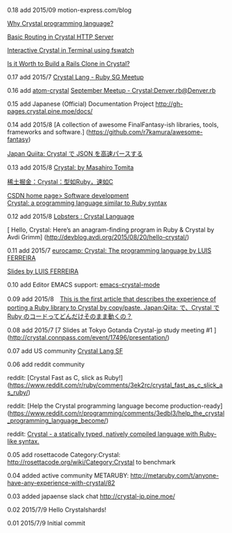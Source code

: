 0.18 add 2015/09 motion-express.com/blog

 [Why Crystal programming language?](http://motion-express.com/blog/why-use-crystal-lang)

 [Basic Routing in Crystal HTTP Server](http://motion-express.com/blog/basic-routing-in-crystal-http-server)

 [Interactive Crystal in Terminal using fswatch](http://motion-express.com/blog/interactive-crystal-in-terminal-using-fswatch)

 [Is it Worth to Build a Rails Clone in Crystal?](http://motion-express.com/blog/rails-clone-in-crystal-or-not)


0.17 add 2015/7 [Crystal Lang - Ruby SG Meetup](https://www.youtube.com/watch?v=YE3GkCB3t_0)

0.16 add [atom-crystal](https://github.com/atom-crystal)
[September Meetup - Crystal:Denver.rb](http://www.meetup.com/denver-rb)[@Denver.rb](https://twitter.com/denver_rb)

0.15 add Japanese (Official) Documentation Project http://gh-pages.crystal.pine.moe/docs/


0.14 add 2015/8 [A collection of awesome FinalFantasy-ish libraries, tools, frameworks and software.]
(https://github.com/r7kamura/awesome-fantasy)

[Japan Quiita: Crystal で JSON を高速パースする](http://qiita.com/pine613/items/b2a6c3214b9533e54070)

0.13 add 2015/8 
[Crystal: by Masahiro Tomita](http://sssslide.com/www.slideshare.net/tmtm/crystal-51973486)

[稀土掘金：Crystal：型如Ruby，速如C](http://gold.xitu.io/entry/55d2fb5e60b22b8ded2195c8)

[CSDN home page> Software development	
Crystal: a programming language similar to Ruby syntax](http://prog3.com/article/2015-08-14/2825458-Crystal)

0.12 add 2015/8
[Lobsters : Crystal Language](https://lobste.rs/s/4867h0/crystal_language/comments/bxnocj)

[ Hello, Crystal: Here’s an anagram-finding program in Ruby & Crystal  by Avdi Grimm]
(http://devblog.avdi.org/2015/08/20/hello-crystal/)


0.11 add 2015/7 [eurocamp: Crystal: The programming language by LUIS FERREIRA](http://2015.eurucamp.org/speakers/#luis-ferreira)

[Slides by LUIS FERREIRA](https://www.youtube.com/watch?v=aEDnRjor21Y)


0.10 add Editor EMACS support: [emacs-crystal-mode](https://github.com/jpellerin/emacs-crystal-mode)


0.09 add 2015/8　[This is the first article that describes the experience of porting a Ruby library to Crystal by copy/paste.   Japan:Qiita:  で、Crystal で Ruby のコードってどんだけそのまま動くの？](http://qiita.com/5t111111/items/2d7133ef8dfac2e53f25)

0.08 add 2015/7 [7 Slides at Tokyo Gotanda Crystal-jp study meeting #1 ]
(http://crystal.connpass.com/event/17496/presentation/)

0.07 add US community
[Crystal Lang SF](http://www.meetup.com/Crystal-Lang-SF/events/224241751/)

0.06 add reddit community

reddit: [Crystal Fast as C, slick as Ruby!]
(https://www.reddit.com/r/ruby/comments/3ek2rc/crystal_fast_as_c_slick_as_ruby/)

reddit: [Help the Crystal programming language become production-ready]
(https://www.reddit.com/r/programming/comments/3edbl3/help_the_crystal_programming_language_become/)

reddit: [Crystal - a statically typed, natively compiled language with Ruby-like syntax.](https://www.reddit.com/r/programming/comments/3eftjc/crystal_a_statically_typed_natively_compiled/)


0.05 add rosettacode Category:Crystal: http://rosettacode.org/wiki/Category:Crystal  to benchmark

0.04 added active community METARUBY: http://metaruby.com/t/anyone-have-any-experience-with-crystal/82

0.03 added japaense slack chat http://crystal-jp.pine.moe/

0.02 2015/7/9 Hello Crystalshards!

0.01 2015/7/9 Initial commit

